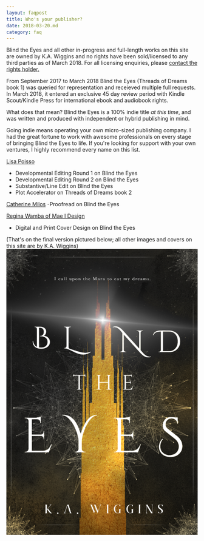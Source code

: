 ```yaml
---
layout: faqpost
title: Who's your publisher?
date: 2018-03-20.md
category: faq
---
```


Blind the Eyes and all other in-progress and full-length works on this site are owned by K.A. Wiggins and no rights have been sold/licensed to any third parties as of March 2018. For all licensing enquiries, please [contact the rights holder.](mailto:kaiewrites@gmail.com)

From September 2017 to March 2018 Blind the Eyes (Threads of Dreams book 1) was queried for representation and receieved multiple full requests. In March 2018, it entered an exclusive 45 day review period with Kindle Scout/Kindle Press for international ebook and audiobook rights.

What does that mean? Blind the Eyes is a 100% indie title *at this time*, and was written and produced with independent or hybrid publishing in mind.

Going indie means operating your own micro-sized publishing company. I had the great fortune to work with awesome professionals on every stage of bringing Blind the Eyes to life. If you're looking for support with your own ventures, I highly recommend every name on this list.

[Lisa Poisso](https://www.lisapoisso.com)
- Developmental Editing Round 1 on Blind the Eyes
- Developmental Editing Round 2 on Blind the Eyes
- Substantive/Line Edit on Blind the Eyes
- Plot Accelerator on Threads of Dreams book 2
 
[Catherine Milos](https://alchemy.catherinemilos.com/)
-Proofread on Blind the Eyes

[Regina Wamba of Mae I Design](http://www.maeidesign.com/)
- Digital and Print Cover Design on Blind the Eyes

(That's on the final version pictured below; all other images and covers on this site are by K.A. Wiggins)
![Blind the Eyes, Threads of Dreams Book One Cover by Regina Wamba, MaeIDesign](/FrontCoverSS.png)
